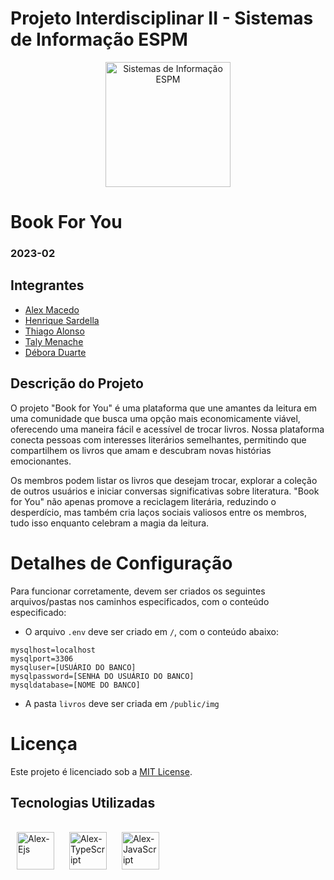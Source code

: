 # Projeto Interdisciplinar II - Sistemas de Informação ESPM

<p style="text-align: center;">
    <a href="https://www.espm.br/cursos-de-graduacao/sistemas-de-informacao/"><img src="https://avatars.githubusercontent.com/u/49880458?s=200&v=4" alt="Sistemas de Informação ESPM" style="height: 200px; width: 200px;"/></a>
</p>

# Book For You

### 2023-02

## Integrantes
- [Alex Macedo](https://github.com/Alexxmfs)
- [Henrique Sardella](https://github.com/henrique-sdc)
- [Thiago Alonso](https://github.com/ThiagoAlonso05)
- [Taly Menache](https://github.com/talymenache)
- [Débora Duarte](https://github.com/duartedebis)

## Descrição do Projeto

O projeto "Book for You" é uma plataforma que une amantes da leitura em uma comunidade que busca uma opção mais economicamente viável, oferecendo uma maneira fácil e acessível de trocar livros. Nossa plataforma conecta pessoas com interesses literários semelhantes, permitindo que compartilhem os livros que amam e descubram novas histórias emocionantes.

Os membros podem listar os livros que desejam trocar, explorar a coleção de outros usuários e iniciar conversas significativas sobre literatura. "Book for You" não apenas promove a reciclagem literária, reduzindo o desperdício, mas também cria laços sociais valiosos entre os membros, tudo isso enquanto celebram a magia da leitura.

# Detalhes de Configuração

Para funcionar corretamente, devem ser criados os seguintes arquivos/pastas nos caminhos especificados, com o conteúdo especificado:

- O arquivo `.env` deve ser criado em `/`, com o conteúdo abaixo:
```
mysqlhost=localhost
mysqlport=3306
mysqluser=[USUÁRIO DO BANCO]
mysqlpassword=[SENHA DO USUÁRIO DO BANCO]
mysqldatabase=[NOME DO BANCO]
```

- A pasta `livros` deve ser criada em `/public/img`

# Licença

Este projeto é licenciado sob a [MIT License](https://github.com/tech-espm/inter-2sem-2023-eventos/blob/main/LICENSE).

<h2><b>Tecnologias Utilizadas</b></h2>

  <div style="display: inline_block"><br>
  <img align="center" alt="Alex-Ejs" height="60" width="60" src="https://cdn.icon-icons.com/icons2/2107/PNG/512/file_type_ejs_icon_130626.png" hspace="10">

  <img align="center" alt="Alex-TypeScript" height="60" width="60" src="https://upload.wikimedia.org/wikipedia/commons/thumb/4/4c/Typescript_logo_2020.svg/2048px-Typescript_logo_2020.svg.png" hspace="10" />
  
   <img align="center" alt="Alex-JavaScript" height="60" width="60" src="https://upload.wikimedia.org/wikipedia/commons/thumb/6/6a/JavaScript-logo.png/800px-JavaScript-logo.png" hspace="10" />

  </div>


